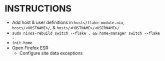 # INSTRUCTIONS
- Add host & user definitions in `hosts/flake-module.nix`, `hosts/<HOSTNAME>/`, & `hosts/<HOSTNAME>/<USERNAME>/`
- `sudo nixos-rebuild switch --flake . && home-manager switch --flake .`
- `init-home`
- Open Firefox ESR
    - Configure site data exceptions

